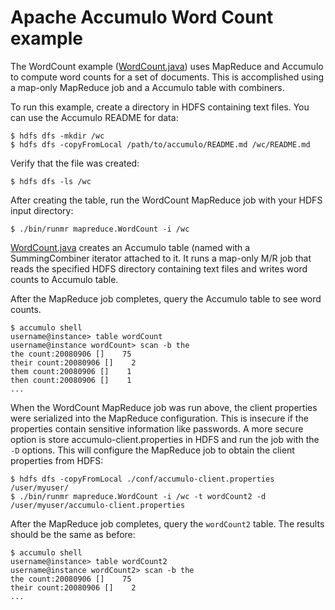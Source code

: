 <!--
Licensed to the Apache Software Foundation (ASF) under one or more
contributor license agreements.  See the NOTICE file distributed with
this work for additional information regarding copyright ownership.
The ASF licenses this file to You under the Apache License, Version 2.0
(the "License"); you may not use this file except in compliance with
the License.  You may obtain a copy of the License at

    http://www.apache.org/licenses/LICENSE-2.0

Unless required by applicable law or agreed to in writing, software
distributed under the License is distributed on an "AS IS" BASIS,
WITHOUT WARRANTIES OR CONDITIONS OF ANY KIND, either express or implied.
See the License for the specific language governing permissions and
limitations under the License.
-->
# Apache Accumulo Word Count example

The WordCount example ([WordCount.java]) uses MapReduce and Accumulo to compute
word counts for a set of documents. This is accomplished using a map-only MapReduce
job and a Accumulo table with combiners.

To run this example, create a directory in HDFS containing text files. You can
use the Accumulo README for data:

    $ hdfs dfs -mkdir /wc
    $ hdfs dfs -copyFromLocal /path/to/accumulo/README.md /wc/README.md

Verify that the file was created:

    $ hdfs dfs -ls /wc

After creating the table, run the WordCount MapReduce job with your HDFS input directory:

    $ ./bin/runmr mapreduce.WordCount -i /wc

[WordCount.java] creates an Accumulo table (named with a SummingCombiner iterator
attached to it. It runs a map-only M/R job that reads the specified HDFS directory containing text files and
writes word counts to Accumulo table.

After the MapReduce job completes, query the Accumulo table to see word counts.

    $ accumulo shell
    username@instance> table wordCount
    username@instance wordCount> scan -b the
    the count:20080906 []    75
    their count:20080906 []    2
    them count:20080906 []    1
    then count:20080906 []    1
    ...

When the WordCount MapReduce job was run above, the client properties were serialized
into the MapReduce configuration.  This is insecure if the properties contain sensitive 
information like passwords. A more secure option is store accumulo-client.properties
in HDFS and run the job with the `-D` options.  This will configure the MapReduce job
to obtain the client properties from HDFS:

    $ hdfs dfs -copyFromLocal ./conf/accumulo-client.properties /user/myuser/
    $ ./bin/runmr mapreduce.WordCount -i /wc -t wordCount2 -d /user/myuser/accumulo-client.properties

After the MapReduce job completes, query the `wordCount2` table. The results should
be the same as before:

    $ accumulo shell
    username@instance> table wordCount2
    username@instance wordCount2> scan -b the
    the count:20080906 []    75
    their count:20080906 []    2
    ...


[WordCount.java]: ../src/main/java/org/apache/accumulo/examples/mapreduce/WordCount.java

